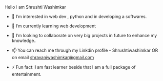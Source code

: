 Hello I am Shrushti Washimkar 
- 👀 I’m interested in web dev , python and in developing a softwares. 
- 🌱 I’m currently learning web development
- 💞️ I’m looking to collaborate on very big projects in future to enhance my knowledge..
- 📫 You can reach me through my Linkdin profile - Shrushtiwashimkar OR on email shravaniwashimkar@gmail.com

- ⚡ Fun fact: I am fast learner beside that I am a full package of entertainment.

<!---
Shrushtiwashimkar/Shrushtiwashimkar is a ✨ special ✨ repository because its `README.md` (this file) appears on your GitHub profile.
You can click the Preview link to take a look at your changes.
--->
